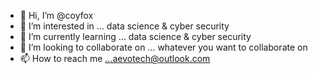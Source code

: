 - 👋 Hi, I’m @coyfox
- 👀 I’m interested in ... data science & cyber security
- 🌱 I’m currently learning ... data science & cyber security
- 💞️ I’m looking to collaborate on ... whatever you want to collaborate on
- 📫 How to reach me ...aevotech@outlook.com

<!---
coyfox/coyfox is a ✨ special ✨ repository because its `README.md` (this file) appears on your GitHub profile.
You can click the Preview link to take a look at your changes.
--->
